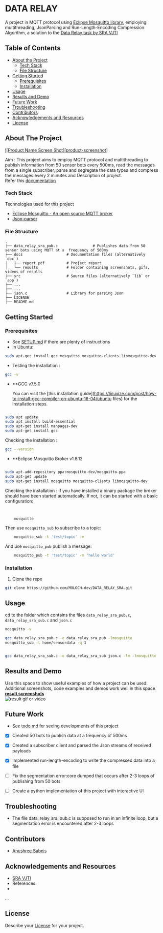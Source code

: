  

# DATA RELAY
A project in MQTT protocol using [Eclipse Mosquitto library](https://github.com/eclipse/mosquitto), employing multithreading, JsonParsing and Run-Length-Encoding Compression Algorithm, a solution to the [Data Relay task by SRA VJTI](https://github.com/SRA-VJTI/practice-assignments/blob/master/Data-Relay/data-relay.md)


<!-- TABLE OF CONTENTS -->
## Table of Contents

* [About the Project](#about-the-project)
  * [Tech Stack](#tech-stack)
  * [File Structure](#file-structure)
* [Getting Started](#getting-started)
  * [Prerequisites](#prerequisites)
  * [Installation](#installation)
* [Usage](#usage)
* [Results and Demo](#results-and-demo)
* [Future Work](#future-work)
* [Troubleshooting](#troubleshooting)
* [Contributors](#contributors)
* [Acknowledgements and Resources](#acknowledgements-and-resources)
* [License](#license)


<!-- ABOUT THE PROJECT -->
## About The Project
[![Product Name Screen Shot][product-screenshot]](https://example.com)  

Aim : This project aims to employ MQTT protocol and multithreading to publish information from 50 sensor bots every 500ms, read the messages from a single subscriber, parse and segregate the data types and compress the messages every 2 minutes
and Description of project.  
Refer this [documentation](https://link/to/report/)

### Tech Stack
Technologies used for this project
* [Eclipse Mosquitto - An open source MQTT broker](https://mosquitto.org/)
* [Json-parser](https://github.com/udp/json-parser)

### File Structure
    .
    ├── data_relay_sra_pub.c                # Publishes data from 50 sensor bots using MQTT at a  frequency of 500ms
    ├── docs                    # Documentation files (alternatively `doc`)
    │   ├── report.pdf          # Project report
    │   └── results             # Folder containing screenshots, gifs, videos of results
    ├── src                     # Source files (alternatively `lib` or `app`)
    ├── ...
    ├── ...
    ├── json.c                  # Library for parsing Json
    ├── LICENSE
    ├── README.md 

    

<!-- GETTING STARTED -->
## Getting Started

### Prerequisites

* See [SETUP.md](https://link/to/setup.md) if there are plenty of instructions
* In Ubuntu:
```sh
sudo apt-get install gcc mosquitto mosquitto-clients libmosquitto-dev
```
* Testing the installation :
```sh
gcc -v
```

* **GCC v7.5.0

  You can visit the [this installation guide](https://linuxize.com/post/how-to-install-gcc-compiler-on-ubuntu-18-04/ubuntu files) for the installation steps.
  
 
```sh

sudo apt update
sudo apt install build-essential
sudo apt-get install manpages-dev
sudo apt-get install gcc
```

  Checking the installation :

  ```sh
  gcc --version
  ```

* **Eclipse Mosquitto Broker v1.6.12
```sh

sudo apt-add-repository ppa:mosquitto-dev/mosquitto-ppa
sudo apt-get update
sudo apt-get install mosquitto mosquitto-clients libmosquitto-dev
  ```

Checking the installation : 
If you have installed a binary package the broker should have been started
automatically. If not, it can be started with a basic configuration:

```sh


    mosquitto
```
Then use `mosquitto_sub` to subscribe to a topic:
```sh
    mosquitto_sub -t 'test/topic' -v
```
And use `mosquitto_pub` publish a message:
```sh
    mosquitto_pub -t 'test/topic' -m 'hello world'

```


### Installation
1. Clone the repo
```sh
git clone https://github.com/MOLOCH-dev/DATA_RELAY_SRA.git
```


<!-- USAGE EXAMPLES -->
## Usage

cd to the folder which contains the files `data_relay_sra_pub.c`, `data_relay_sra_sub.c` and `json.c`
```sh
mosquitto -v
```
```sh
gcc data_relay_sra_pub.c -o data_relay_sra_pub -lmosquitto
mosquitto_sub -t home/sensordata -q 1

```
```sh

gcc data_relay_sra_sub.c -o data_relay_sra_sub json.c -lm -lmosquitto
```

<!-- RESULTS AND DEMO -->
## Results and Demo
Use this space to show useful examples of how a project can be used. Additional screenshots, code examples and demos work well in this space.  
[**result screenshots**](https://result.png)  
![**result gif or video**](https://drive.google.com/file/d/1vu0kHFow-P4ALGTotDlIIeDD5RTnYyN4/view?usp=sharing)  




<!-- FUTURE WORK -->
## Future Work
* See [todo.md](https://todo.md) for seeing developments of this project
- [x] Created 50 bots to publish data at a frequency of 500ms
- [x] Created a subscriber client and parsed the Json streams of received payloads
- [x] Implemented run-length-encoding to write the compressed data into a file
- [ ] Fix the segmentation error:core dumped that occurs after 2-3 loops of publishing from 50 bots
- [ ] Create a python implementation of this project with interactive UI


<!-- TROUBLESHOOTING -->
## Troubleshooting
* The file data_relay_sra_pub.c is supposed to run in an infinite loop, but a segmentation error is encountered after 2-3 loops


<!-- CONTRIBUTORS -->
## Contributors

* [Anushree Sabnis](https://github.com/MOLOCH-dev)



<!-- ACKNOWLEDGEMENTS AND REFERENCES -->
## Acknowledgements and Resources
* [SRA VJTI](http://sra.vjti.info/)  
* References:
* 
...


<!-- LICENSE -->
## License
Describe your [License](LICENSE) for your project. 
